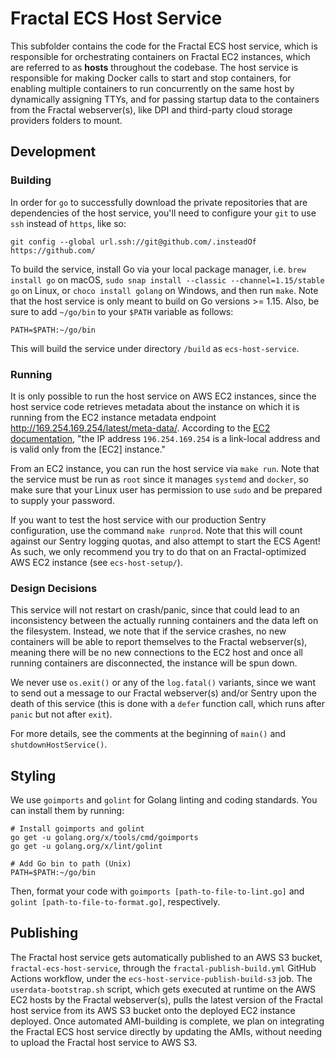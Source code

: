 # Fractal ECS Host Service

This subfolder contains the code for the Fractal ECS host service, which is responsible for orchestrating containers on Fractal EC2 instances, which are referred to as **hosts** throughout the codebase. The host service is responsible for making Docker calls to start and stop containers, for enabling multiple containers to run concurrently on the same host by dynamically assigning TTYs, and for passing startup data to the containers from the Fractal webserver(s), like DPI and third-party cloud storage providers folders to mount.

## Development

### Building

In order for `go` to successfully download the private repositories that are dependencies of the host service, you'll need to configure your `git` to use `ssh` instead of `https`, like so:
```shell
git config --global url.ssh://git@github.com/.insteadOf https://github.com/
```

To build the service, install Go via your local package manager, i.e. `brew install go` on macOS, `sudo snap install --classic --channel=1.15/stable go` on Linux, or `choco install golang` on Windows, and then run `make`. Note that the host service is only meant to build on Go versions >= 1.15. Also, be sure to add `~/go/bin` to your `$PATH` variable as follows:
```shell
PATH=$PATH:~/go/bin
```

This will build the service under directory `/build` as `ecs-host-service`.

### Running

It is only possible to run the host service on AWS EC2 instances, since the host service code retrieves metadata about the instance on which it is running from the EC2 instance metadata endpoint <http://169.254.169.254/latest/meta-data/>. According to the [EC2 documentation](https://docs.aws.amazon.com/AWSEC2/latest/UserGuide/instancedata-data-retrieval.html), "the IP address `196.254.169.254` is a link-local address and is valid only from the [EC2] instance."

From an EC2 instance, you can run the host service via `make run`. Note that the service must be run as `root` since it manages `systemd` and `docker`, so make sure that your Linux user has permission to use `sudo` and be prepared to supply your password.

If you want to test the host service with our production Sentry configuration, use the command `make runprod`. Note that this will count against our Sentry logging quotas, and also attempt to start the ECS Agent! As such, we only recommend you try to do that on an Fractal-optimized AWS EC2 instance (see `ecs-host-setup/`).

### Design Decisions

This service will not restart on crash/panic, since that could lead to an inconsistency between the actually running containers and the data left on the filesystem. Instead, we note that if the service crashes, no new containers will be able to report themselves to the Fractal webserver(s), meaning there will be no new connections to the EC2 host and once all running containers are disconnected, the instance will be spun down.

We never use `os.exit()` or any of the `log.fatal()` variants, since we want to send out a message to our Fractal webserver(s) and/or Sentry upon the death of this service (this is done with a `defer` function call, which runs after `panic` but not after `exit`).

For more details, see the comments at the beginning of `main()` and `shutdownHostService()`.

## Styling

We use `goimports` and `golint` for Golang linting and coding standards. You can install them by running:

```
# Install goimports and golint
go get -u golang.org/x/tools/cmd/goimports
go get -u golang.org/x/lint/golint

# Add Go bin to path (Unix)
PATH=$PATH:~/go/bin
```

Then, format your code with `goimports [path-to-file-to-lint.go]` and `golint [path-to-file-to-format.go]`, respectively.

## Publishing

The Fractal host service gets automatically published to an AWS S3 bucket, `fractal-ecs-host-service`, through the `fractal-publish-build.yml` GitHub Actions workflow, under the `ecs-host-service-publish-build-s3` job. The `userdata-bootstrap.sh` script, which gets executed at runtime on the AWS EC2 hosts by the Fractal webserver(s), pulls the latest version of the Fractal host service from its AWS S3 bucket onto the deployed EC2 instance deployed. Once automated AMI-building is complete, we plan on integrating the Fractal ECS host service directly by updating the AMIs, without needing to upload the Fractal host service to AWS S3.
